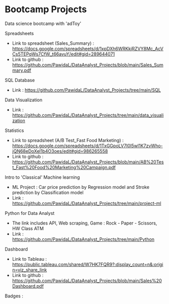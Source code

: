 # Bootcamp Projects
Data science bootcamp with 'adToy'

Spreadsheets
- Link to spreadsheet (Sales_Summary) : https://docs.google.com/spreadsheets/d/1xpDXh6WRKkjRZVY8Mc_AcVCs5TEPqWs7CfW_t66avuY/edit#gid=289644071
- Link to github : https://github.com/PawidaL/DataAnalyst_Projects/blob/main/Sales_Summary.pdf

SQL Database
- Link : https://github.com/PawidaL/DataAnalyst_Projects/tree/main/SQL

Data Visualization
- Link : https://github.com/PawidaL/DataAnalyst_Projects/tree/main/data_visualization

Statistics
- Link to spreadsheet (A/B Test_Fast Food Marketing) : https://docs.google.com/spreadsheets/d/1TxGGpoLV7I0l5wl1K7zvWho-jQN68eDoXel1b4O3oes/edit#gid=986265558
- Link to github : https://github.com/PawidaL/DataAnalyst_Projects/blob/main/AB%20Test_Fast%20Food%20Marketing%20Campaign.pdf

Intro to 'Classical' Machine learning
- ML Project : Car price prediction by Regression model and Stroke prediction by Classification model
- Link : https://github.com/PawidaL/DataAnalyst_Projects/tree/main/project-ml

Python for Data Analyst
- The link includes API, Web scraping, Game : Rock - Paper - Scissors, HW Class ATM 
- Link : https://github.com/PawidaL/DataAnalyst_Projects/tree/main/Python

Dashboard
- Link to Tableau : https://public.tableau.com/shared/W7HK7FQR9?:display_count=n&:origin=viz_share_link
- Link to github : https://github.com/PawidaL/DataAnalyst_Projects/blob/main/Sales%20Dashboard.pdf


Badges : 
